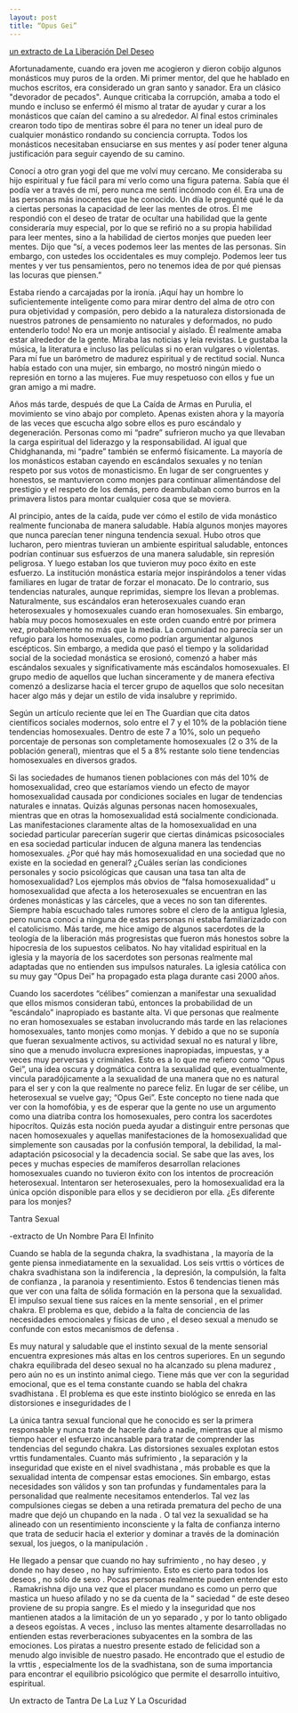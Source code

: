 ```yaml
---
layout: post
title: “Opus Gei” 
---
```


 <a href="https://williamenck.github.io/es/la-liberacion-del-deseo">un extracto de La Liberación Del Deseo</a>

Afortunadamente, cuando era joven me acogieron y dieron cobijo algunos monásticos muy puros de la orden. Mi primer mentor, del que he hablado en muchos escritos, era considerado un gran santo y sanador. Era un clásico "devorador de pecados". Aunque criticaba la corrupción, amaba a todo el mundo e incluso se enfermó él mismo al tratar de ayudar y curar a los monásticos que caían del camino a su alrededor. Al final estos criminales crearon todo tipo de mentiras sobre él para no tener un ideal puro de cualquier monástico rondando su conciencia corrupta. Todos los monásticos necesitaban ensuciarse en sus mentes y así poder tener alguna justificación para seguir cayendo de su camino.

Conocí a otro gran yogi del que me volví muy cercano.  Me consideraba su hijo espiritual y fue fácil para mí verlo como una figura paterna. Sabía que él podía ver a través de mí, pero nunca me sentí incómodo con él. Era una de las personas más inocentes que he conocido. Un día le pregunté qué le da a ciertas personas la capacidad de leer las mentes de otros. Él me respondió con el deseo de tratar de ocultar una habilidad que la gente consideraría muy especial, por lo que se refirió no a su propia habilidad para leer mentes, sino a la habilidad de ciertos monjes que pueden leer mentes. Dijo que “sí, a veces podemos leer las mentes de las personas. Sin embargo, con ustedes los occidentales es muy complejo. Podemos leer tus mentes y ver tus pensamientos, pero no tenemos idea de por qué piensas las locuras que piensen.”

Estaba riendo a carcajadas por la ironía. ¡Aquí hay un hombre lo suficientemente inteligente como para mirar dentro del alma de otro con pura objetividad y compasión, pero debido a la naturaleza distorsionada de nuestros patrones de pensamiento no naturales y deformados, no pudo entenderlo todo! No era un monje antisocial y aislado. Él realmente amaba estar alrededor de la gente. Miraba las noticias y leía revistas. Le gustaba la música, la literatura e incluso las películas si no eran vulgares o violentas. Para mí fue un barómetro de madurez espiritual y de rectitud social. Nunca había estado con una mujer, sin embargo, no mostró ningún miedo o represión en torno a las mujeres. Fue muy respetuoso con ellos y fue un gran amigo a mi madre.

Años más tarde, después de que La Caída de Armas en Purulia, el movimiento se vino abajo por completo. Apenas existen ahora y la mayoría de las veces que escucha algo sobre ellos es puro escándalo y degeneración. Personas como mi “padre” sufrieron mucho ya que llevaban la carga espiritual del liderazgo y la responsabilidad. Al igual que Chidghananda, mi “padre” también se enfermó físicamente. La mayoría de los monásticos estaban cayendo en escándalos sexuales y no tenían respeto por sus votos de monasticismo. En lugar de ser congruentes y honestos, se mantuvieron como monjes para continuar alimentándose del prestigio y el respeto de los demás, pero deambulaban como burros en la primavera listos para montar cualquier cosa que se moviera. 

Al principio, antes de la caída, pude ver cómo el estilo de vida monástico realmente funcionaba de manera saludable. Había algunos monjes mayores que nunca parecían tener ninguna tendencia sexual. Hubo otros que lucharon, pero mientras tuvieran un ambiente espiritual saludable, entonces podrían continuar sus esfuerzos de una manera saludable, sin represión peligrosa. Y luego estaban los que tuvieron muy poco éxito en este esfuerzo. La institución monástica estaría mejor inspirándolos a tener vidas familiares en lugar de tratar de forzar el monacato. De lo contrario, sus tendencias naturales, aunque reprimidas, siempre los llevan a problemas. Naturalmente, sus escándalos eran heterosexuales cuando eran heterosexuales y homosexuales cuando eran homosexuales. Sin embargo, había muy pocos homosexuales en este orden cuando entré por primera vez, probablemente no más que la media. La comunidad no parecía ser un refugio para los homosexuales, como podrían argumentar algunos escépticos. Sin embargo, a medida que pasó el tiempo y la solidaridad social de la sociedad monástica se erosionó, comenzó a haber más escándalos sexuales y significativamente más escándalos homosexuales. El grupo medio de aquellos que luchan sinceramente y de manera efectiva comenzó a deslizarse hacia el tercer grupo de aquellos que solo necesitan hacer algo más y dejar un estilo de vida insalubre y reprimido.

Según un artículo reciente que leí en The Guardian que cita datos científicos sociales modernos, solo entre el 7 y el 10% de la población tiene tendencias homosexuales. Dentro de este 7 a 10%, solo un pequeño porcentaje de personas son completamente homosexuales (2 o 3% de la población general), mientras que el 5 a 8% restante solo tiene tendencias homosexuales en diversos grados.

Si las sociedades de humanos tienen poblaciones con más del 10% de homosexualidad, creo que estaríamos viendo un efecto de mayor homosexualidad causada por condiciones sociales en lugar de tendencias naturales e innatas. Quizás algunas personas nacen homosexuales, mientras que en otras la homosexualidad está socialmente condicionada. Las manifestaciones claramente altas de la homosexualidad en una sociedad particular parecerían sugerir que ciertas dinámicas psicosociales en esa sociedad particular inducen de alguna manera las tendencias homosexuales. ¿Por qué hay más homosexualidad en una sociedad que no existe en la sociedad en general? ¿Cuáles serían las condiciones personales y socio psicológicas que causan una tasa tan alta de homosexualidad? Los ejemplos más obvios de “falsa homosexualidad” u homosexualidad que afecta a los heterosexuales se encuentran en las órdenes monásticas y las cárceles, que a veces no son tan diferentes. Siempre había escuchado tales rumores sobre el clero de la antigua Iglesia, pero nunca conocí a ninguna de estas personas ni estaba familiarizado con el catolicismo. Más tarde, me hice amigo de algunos sacerdotes de la teología de la liberación más progresistas que fueron más honestos sobre la hipocresía de los supuestos celibatos. No hay vitalidad espiritual en la iglesia y la mayoría de los sacerdotes son personas realmente mal adaptadas que no entienden sus impulsos naturales. La iglesia católica con su muy gay “Opus Dei” ha propagado esta plaga durante casi 2000 años.

Cuando los sacerdotes “célibes” comienzan a manifestar una sexualidad que ellos mismos consideran tabú, entonces la probabilidad de un “escándalo” inapropiado es bastante alta. Vi que personas que realmente no eran homosexuales se estaban involucrando más tarde en las relaciones homosexuales, tanto monjes como monjas. Y debido a que no se suponía que fueran sexualmente activos, su actividad sexual no es natural y libre, sino que a menudo involucra expresiones inapropiadas, impuestas, y a veces muy perversas y criminales. Esto es a lo que me refiero como “Opus Gei”, una idea oscura y dogmática contra la sexualidad que, eventualmente, vincula paradójicamente a la sexualidad de una manera que no es natural para el ser y con la que realmente no parece feliz. En lugar de ser célibe, un heterosexual se vuelve gay; “Opus Gei”. Este concepto no tiene nada que ver con la homofóbia, y es de esperar que la gente no use un argumento como una diatriba contra los homosexuales, pero contra los sacerdotes hipocrítos. Quizás esta noción pueda ayudar a distinguir entre personas que nacen homosexuales y aquellas manifestaciones de la homosexualidad que simplemente son causadas por la confusión temporal, la debilidad, la mal-adaptación psicosocial y la decadencia social. Se sabe que las aves, los peces y muchas especies de mamíferos desarrollan relaciones homosexuales cuando no tuvieron éxito con los intentos de procreación heterosexual. Intentaron ser heterosexuales, pero la homosexualidad era la única opción disponible para ellos y se decidieron por ella. ¿Es diferente para los monjes?
 

Tantra Sexual

-extracto de Un Nombre Para El Infinito

Cuando se habla de la segunda chakra, la svadhistana , la mayoría de la gente piensa inmediatamente en la sexualidad. Los seis vrttis o vórtices de chakra svadhistana son la indiferencia , la depresión, la compulsión, la falta de confianza , la paranoia y resentimiento. Estos 6 tendencias tienen más que ver con una falta de sólida formación en la persona que la sexualidad. El impulso sexual tiene sus raíces en la mente sensorial , en el primer chakra. El problema es que, debido a la falta de conciencia de las necesidades emocionales y físicas de uno , el deseo sexual a menudo se confunde con estos mecanismos de defensa .

Es muy natural y saludable que el instinto sexual de la mente sensorial encuentra expresiones más altas en los centros superiores. En un segundo chakra equilibrada del deseo sexual no ha alcanzado su plena madurez , pero aún no es un instinto animal ciego. Tiene más que ver con la seguridad emocional, que es el tema constante cuando se habla del chakra svadhistana . El problema es que este instinto biológico se enreda en las distorsiones e inseguridades de l

La única tantra sexual funcional que he conocido es ser la primera responsable y nunca trate de hacerle daño a nadie, mientras que al mismo tiempo hacer el esfuerzo incansable para tratar de comprender las tendencias del segundo chakra. Las distorsiones sexuales explotan estos vrttis fundamentales. Cuanto más sufrimiento , la separación y la inseguridad que existe en el nivel svadhistana , más probable es que la sexualidad intenta de compensar estas emociones. Sin embargo, estas necesidades son válidos y son tan profundas y fundamentales para la personalidad que realmente necesitamos entenderlos. Tal vez las compulsiones ciegas se deben a una retirada prematura del pecho de una madre que dejó un chupando en la nada . O tal vez la sexualidad se ha alineado con un resentimiento inconsciente y la falta de confianza interno que trata de seducir hacia el exterior y dominar a través de la dominación sexual, los juegos, o la manipulación .

He llegado a pensar que cuando no hay sufrimiento , no hay deseo , y donde no hay deseo , no hay sufrimiento. Esto es cierto para todos los deseos , no sólo de sexo . Pocas personas realmente pueden entender esto . Ramakrishna dijo una vez que el placer mundano es como un perro que mastica un hueso afilado y no se da cuenta de la “ saciedad “ de este deseo proviene de su propia sangre. Es el miedo y la inseguridad que nos mantienen atados a la limitación de un yo separado , y por lo tanto obligado a deseos egoístas. A veces , incluso las mentes altamente desarrolladas no entienden estas reverberaciones subyacentes en la sombra de las emociones. Los piratas a nuestro presente estado de felicidad son a menudo algo invisible de nuestro pasado. He encontrado que el estudio de la vrttis , especialmente los de la svadhistana, son de suma importancia para encontrar el equilibrio psicológico que permite el desarrollo intuitivo, espiritual.

Un extracto de Tantra De La Luz Y La Oscuridad
